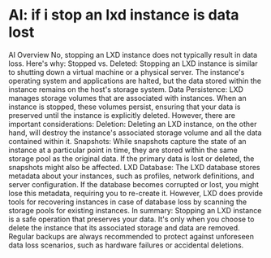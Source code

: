 # AI: if i stop an lxd instance is data lost

AI Overview
No, stopping an LXD instance does not typically result in data loss.
Here's why:
Stopped vs. Deleted: Stopping an LXD instance is similar to shutting down a virtual machine or a physical server. The instance's operating system and applications are halted, but the data stored within the instance remains on the host's storage system.
Data Persistence: LXD manages storage volumes that are associated with instances. When an instance is stopped, these volumes persist, ensuring that your data is preserved until the instance is explicitly deleted.
However, there are important considerations:
Deletion: Deleting an LXD instance, on the other hand, will destroy the instance's associated storage volume and all the data contained within it.
Snapshots: While snapshots capture the state of an instance at a particular point in time, they are stored within the same storage pool as the original data. If the primary data is lost or deleted, the snapshots might also be affected.
LXD Database: The LXD database stores metadata about your instances, such as profiles, network definitions, and server configuration. If the database becomes corrupted or lost, you might lose this metadata, requiring you to re-create it. However, LXD does provide tools for recovering instances in case of database loss by scanning the storage pools for existing instances.
In summary: Stopping an LXD instance is a safe operation that preserves your data. It's only when you choose to delete the instance that its associated storage and data are removed. Regular backups are always recommended to protect against unforeseen data loss scenarios, such as hardware failures or accidental deletions.
